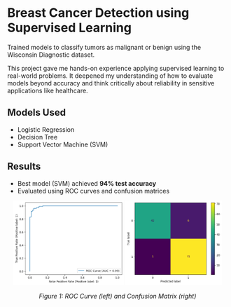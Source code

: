 # Breast Cancer Detection using Supervised Learning

Trained models to classify tumors as malignant or benign using the Wisconsin Diagnostic dataset. 

This project gave me hands-on experience applying supervised learning to real-world problems. It deepened my understanding of how to evaluate models beyond accuracy and think critically about reliability in sensitive applications like healthcare.

## Models Used
- Logistic Regression
- Decision Tree
- Support Vector Machine (SVM)

## Results
- Best model (SVM) achieved **94% test accuracy**
- Evaluated using ROC curves and confusion matrices

<p align="center">
  <img src="ROC.png" width="50%" alt="ROC Curve">
  <img src="CM.png" width="43.72%" alt="Confusion Matrix">
</p>

<p align="center">
  <em>Figure 1: ROC Curve (left) and Confusion Matrix (right)</em>
</p>
